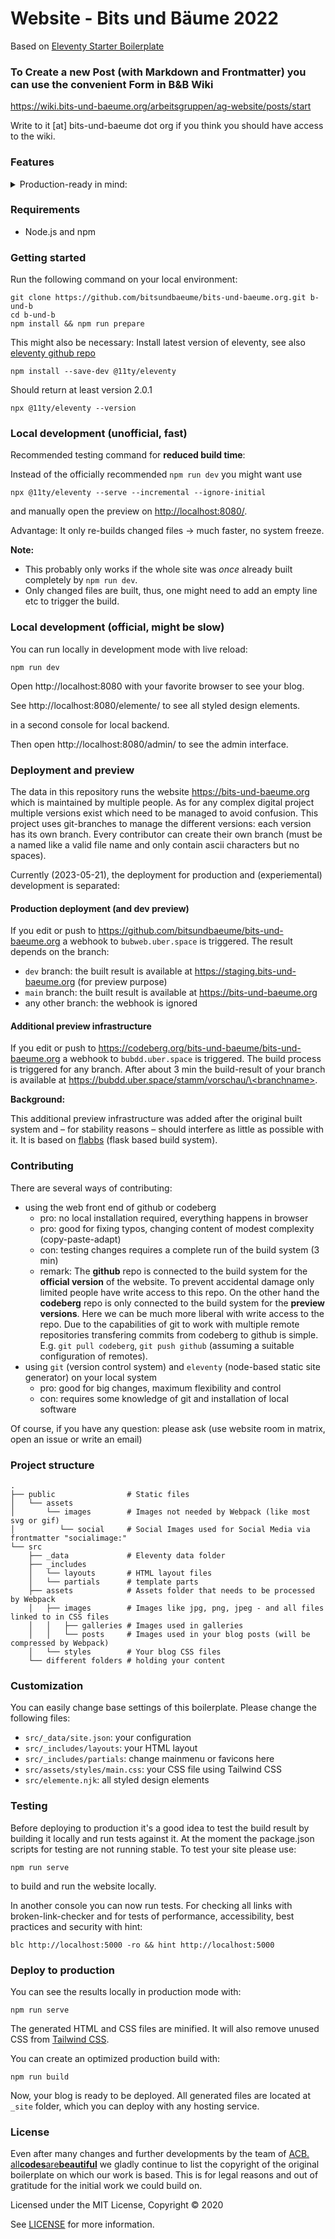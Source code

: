 # Website - Bits und Bäume 2022

Based on [Eleventy Starter Boilerplate](https://github.com/ixartz/Eleventy-Starter-Boilerplate)


### To Create a new Post (with Markdown and Frontmatter) you can use the convenient Form in B&B Wiki

https://wiki.bits-und-baeume.org/arbeitsgruppen/ag-website/posts/start

Write to it [at] bits-und-baeume dot org if you think you should have access to the wiki.


### Features


<details>
<summary>
Production-ready in mind:
</summary>

-   🔥 [11ty](https://www.11ty.dev) for Static Site Generator
-   🎨 Integrate with [Tailwind CSS](https://tailwindcss.com)
-   💅 [PostCSS](https://postcss.org) for processing [Tailwind CSS](https://tailwindcss.com)
-   🖥️ Process image sizes and formats with [eleventy-plugin-img2picture](https://github.com/saneef/eleventy-plugin-img2picture)
-   ✨ Compress image with [Imagemin](https://github.com/imagemin/imagemin)
-   🔗 Add '\_blank' and 'noopener' to external links with [eleventy-plugin-external-links](https://github.com/vimtor/eleventy-plugin-external-links)
-   ☕ Minify HTML & CSS with [HTMLMinifier](https://www.npmjs.com/package/html-minifier) and [cssnano](https://cssnano.co)
-   ✏️ Linter with [ESLint](https://eslint.org)
-   🛠 Code Formatter with [Prettier](https://prettier.io)
-   💨 Live reload
-   📦 Module Bundler with [Webpack](https://webpack.js.org)
-   🦊 Templating with [EJS](https://ejs.co)
-   🤖 SEO metadata and [Open Graph](https://ogp.me/) tags
-   ⚙️ [JSON-LD](https://developers.google.com/search/docs/guides/intro-structured-data) for richer indexing
-   🗺 Sitemap.xml
-   ⚠️ 404 page
-   📖 Pagination
-   ✅ Cache busting
-   💯 Maximize lighthouse score

</details>

### Requirements

-   Node.js and npm

### Getting started

Run the following command on your local environment:

```
git clone https://github.com/bitsundbaeume/bits-und-baeume.org.git b-und-b
cd b-und-b
npm install && npm run prepare
```


This might also be necessary: Install latest version of eleventy, see also [eleventy github repo](https://github.com/11ty/eleventy)
```
npm install --save-dev @11ty/eleventy
```


Should return at least version 2.0.1
```
npx @11ty/eleventy --version
```

### Local development (unofficial, fast)


Recommended testing command for **reduced build time**:

Instead of the officially recommended `npm run dev` you might want use

```
npx @11ty/eleventy --serve --incremental --ignore-initial
```

and manually open the preview on <http://localhost:8080/>.

Advantage: It only re-builds changed files → much faster, no system freeze.

**Note:**

- This probably only works if the whole site was *once* already built completely by `npm run dev`.
- Only changed files are built, thus, one might need to add an empty line etc to trigger the build.


### Local development (official, might be slow)


You can run locally in development mode with live reload:

```
npm run dev
```


Open http://localhost:8080 with your favorite browser to see your blog.

See http://localhost:8080/elemente/ to see all styled design elements.


in a second console for local backend.

Then open http://localhost:8080/admin/ to see the admin interface.

### Deployment and preview


The data in this repository runs the website <https://bits-und-baeume.org> which is maintained by multiple people. As for any complex digital project multiple versions exist which need to be managed to avoid confusion. This project uses git-branches to manage the different versions: each version has its own branch. Every contributor can create their own branch (must be a named like a valid file name and only contain ascii characters but no spaces).

Currently (2023-05-21), the deployment for production and (experiemental) development is separated:

#### Production deployment (and dev preview)

If you edit or push to <https://github.com/bitsundbaeume/bits-und-baeume.org> a webhook to `bubweb.uber.space` is triggered. The result depends on the branch:

- `dev` branch: the built result is available at <https://staging.bits-und-baeume.org> (for preview purpose)
- `main` branch: the built result is available at <https://bits-und-baeume.org>
- any other branch: the webhook is ignored


#### Additional preview infrastructure

If you edit or push to <https://codeberg.org/bits-und-baeume/bits-und-baeume.org> a webhook to `bubdd.uber.space` is triggered. The build process is triggered for any branch.
After about 3 min the build-result of your branch is available at [https://bubdd.uber.space/stamm/vorschau/\<branchname\>](https://bubdd.uber.space/stamm/vorschau/).

**Background:**

This additional preview infrastructure was added after the original built system and – for stability reasons – should interfere as little as possible with it. It is based on [flabbs](https://codeberg.org/cknoll/flabbs/) (flask based build system).

### Contributing

There are several ways of contributing:

- using the web front end of github or codeberg
	- pro: no local installation required, everything happens in browser
	- pro: good for fixing typos, changing content of modest complexity (copy-paste-adapt)
	- con: testing changes requires a complete run of the build system (3 min)
	- remark: The **github** repo is connected to the build system for the **official version** of the website. To prevent accidental damage only limited people have write access to this repo. On the other hand the **codeberg** repo is only connected to the build system for the **preview versions**. Here we can be much more liberal with write access to the repo. Due to the capabilities of git to work with multiple remote repositories transfering commits from codeberg to github is simple. E.g. `git pull codeberg`, `git push github` (assuming a suitable configuration of remotes).
- using `git` (version control system) and `eleventy` (node-based static site generator) on your local system
	- pro: good for big changes, maximum flexibility and control
	- con: requires some knowledge of git and installation of local software

Of course, if you have any question: please ask (use website room in matrix, open an issue or write an email)

### Project structure

```
.
├── public                # Static files
│   └── assets
│       └── images        # Images not needed by Webpack (like most svg or gif)
│          └── social     # Social Images used for Social Media via frontmatter "socialimage:"
└── src
    ├── _data             # Eleventy data folder
    ├── _includes
    │   └── layouts       # HTML layout files
    │   └── partials      # template parts
    ├── assets            # Assets folder that needs to be processed by Webpack
    │   ├── images        # Images like jpg, png, jpeg - and all files linked to in CSS files
    │   │   ├── galleries # Images used in galleries
    │   │   └── posts     # Images used in your blog posts (will be compressed by Webpack)
    │   └── styles        # Your blog CSS files
    └── different folders # holding your content
```

### Customization

You can easily change base settings of this boilerplate. Please change the following files:

-   `src/_data/site.json`: your configuration
-   `src/_includes/layouts`: your HTML layout
-   `src/_includes/partials`: change mainmenu or favicons here
-   `src/assets/styles/main.css`: your CSS file using Tailwind CSS
-   `src/elemente.njk`: all styled design elements

### Testing



Before deploying to production it's a good idea to test the build result by building it locally and run tests against it. At the moment the package.json scripts for testing are not running stable. To test your site please use:

```
npm run serve
```

to build and run the website locally.

In another console you can now run tests. For checking all links with broken-link-checker and for tests of performance, accessibility, best practices and security with hint:

```
blc http://localhost:5000 -ro && hint http://localhost:5000
```

### Deploy to production

You can see the results locally in production mode with:

```
npm run serve
```

The generated HTML and CSS files are minified. It will also remove unused CSS from [Tailwind CSS](https://tailwindcss.com).

You can create an optimized production build with:

```
npm run build
```

Now, your blog is ready to be deployed. All generated files are located at `_site` folder, which you can deploy with any hosting service.

### License

Even after many changes and further developments by the team of [ACB. all**codes**are**beautiful**](https://allcodesarebeautiful.com) we gladly continue to list the copyright of the original boilerplate on which our work is based. This is for legal reasons and out of gratitude for the initial work we could build on.

Licensed under the MIT License, Copyright © 2020

See [LICENSE](LICENSE) for more information.
